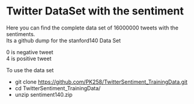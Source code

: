 # Twitter DataSet with the sentiment 
Here you can find the complete data set of 16000000 tweets with the sentiments.  
Its a github dump for the stanford140 Data Set  

0 is negative tweet   
4 is positive tweet   

To use the data set 

- git clone https://github.com/PK258/TwitterSentiment_TrainingData.git
- cd TwitterSentiment_TrainingData/
- unzip sentiment140.zip
